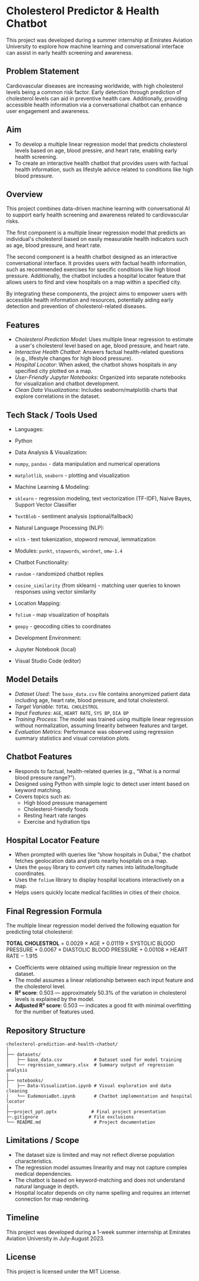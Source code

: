 # Cholesterol Predictor & Health Chatbot

This project was developed during a summer internship at Emirates Aviation University to explore how machine learning and conversational interface can assist in early health screening and awareness.

## Problem Statement

Cardiovascular diseases are increasing worldwide, with high cholesterol levels being a common risk factor. Early detection through prediction of cholesterol levels can aid in preventive health care. Additionally, providing accessible health information via a conversational chatbot can enhance user engagement and awareness.

## Aim

- To develop a multiple linear regression model that predicts cholesterol levels based on age, blood pressire, and heart rate, enabling early health screening.
- To create an interactive health chatbot that provides users with factual health information, such as lifestyle advice related to conditions like high blood pressure.

## Overview

This project combines data-driven machine learning with conversational AI to support early health screening and awareness related to cardiovascular risks.

The first component is a multiple linear regression model that predicts an individual's cholesterol based on easily measurable health indicators such as age, blood pressure, and heart rate.

The second component is a health chatbot designed as an interactive conversational interface. It provides users with factual health information, such as recommended exercises for specific conditions like high blood pressure. Additionally, the chatbot includes a hospital locator feature that allows users to find and view hospitals on a map within a specified city.

By integrating these components, the project aims to empower users with accessible health information and resources, potentially aiding early detection and prevention of cholesterol-related diseases.

## Features

- *Cholesterol Prediction Model*: Uses multiple linear regression to estimate a user's cholesterol level based on age, blood pressure, and heart rate.
- *Interactive Health Chatbot*: Answers factual health-related questions (e.g., lifestyle changes for high blood pressure).
- *Hospital Locator*: When asked, the chatbot shows hospitals in any specified city plotted on a map.
- *User-Friendly Jupyter Notebooks*: Organized into separate notebooks for visualization and chatbot development.
- *Clean Data Visualizations*: Includes seaborn/matplotlib charts that explore correlations in the dataset.

## Tech Stack / Tools Used

- Languages:  
 - Python

- Data Analysis & Visualization:  
 - `numpy`, `pandas` - data manipulation and numerical operations  
 - `matplotlib`, `seaborn` -  plotting and visualization  

- Machine Learning & Modeling:  
 - `sklearn` - regression modeling, text vectorization (TF-IDF), Naive Bayes, Support Vector Classifier  
 - `TextBlob` - sentiment analysis (optional/fallback)

- Natural Language Processing (NLP):  
 - `nltk` - text tokenization, stopword removal, lemmatization  
 - Modules: `punkt`, `stopwords`, `wordnet`, `omw-1.4`

- Chatbot Functionality:  
 - `random` - randomized chatbot replies  
 - `cosine_similarity` (from sklearn) - matching user queries to known responses using vector similarity

- Location Mapping:  
 - `folium` - map visualization of hospitals  
 - `geopy` - geocoding cities to coordinates

- Development Environment:
 - Jupyter Notebook (local)
 - Visual Studio Code (editor)

## Model Details

- *Dataset Used*: The `base_data.csv` file contains anonymized patient data including age, heart rate, blood pressure, and total cholesterol.
- *Target Variable*: `TOTAL CHOLESTROL`
- *Input Features*: `AGE`, `HEART RATE`, `SYS BP`, `DIA BP`
- *Training Process*: The model was trained using multiple linear regression without normalization, assuming linearity between features and target.
- *Evaluation Metrics*: Performance was observed using regression summary statistics and visual correlation plots.

## Chatbot Features

- Responds to factual, health-related queries (e.g., “What is a normal blood pressure range?”).
- Designed using Python with simple logic to detect user intent based on keyword matching.
- Covers topics such as:
  - High blood pressure management
  - Cholesterol-friendly foods
  - Resting heart rate ranges
  - Exercise and hydration tips

## Hospital Locator Feature

- When prompted with queries like “show hospitals in Dubai,” the chatbot fetches geolocation data and plots nearby hospitals on a map.
- Uses the `geopy` library to convert city names into latitude/longitude coordinates.
- Uses the `folium` library to display hospital locations interactively on a map.
- Helps users quickly locate medical facilities in cities of their choice.

## Final Regression Formula

The multiple linear regression model derived the following equation for predicting total cholesterol:

**TOTAL CHOLESTROL** = 0.0029 × AGE + 0.01119 × SYSTOLIC BLOOD PRESSURE + 0.0067 × DIASTOLIC BLOOD PRESSURE + 0.00108 × HEART RATE − 1.915

- Coefficients were obtained using multiple linear regression on the dataset.
- The model assumes a linear relationship between each input feature and the cholesterol level.
- **R² score**: 0.503 — approximately 50.3% of the variation in cholesterol levels is explained by the model.
- **Adjusted R² score**: 0.503 — indicates a good fit with minimal overfitting for the number of features used.

## Repository Structure

```
cholesterol-prediction-and-health-chatbot/
│
├── datasets/
│   ├── base_data.csv            # Dataset used for model training
│   └── regression_summary.xlsx  # Summary output of regression analysis
│
├── notebooks/
│   ├── Data-Visualization.ipynb # Visual exploration and data cleaning
│   └── EudemoniaBot.ipynb       # Chatbot implementation and hospital locator
│
├──project_ppt.pptx             # Final project presentation
├─.gitignore                   # File exclusions
└── README.md                    # Project documentation
```

## Limitations / Scope

- The dataset size is limited and may not reflect diverse population characteristics.
- The regression model assumes linearity and may not capture complex medical dependencies.
- The chatbot is based on keyword-matching and does not understand natural language in depth.
- Hospital locator depends on city name spelling and requires an internet connection for map rendering.

## Timeline

This project was developed during a 1-week summer internship at Emirates Aviation University in July-August 2023.

## License

This project is licensed under the MIT License.  

